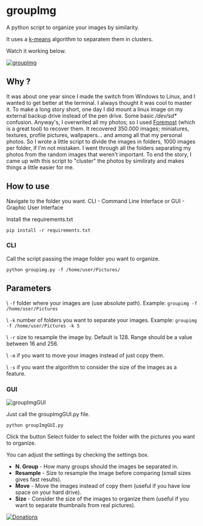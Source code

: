 
# groupImg

A python script to organize your images by similarity.

It uses a [k-means](https://en.wikipedia.org/wiki/K-means_clustering) algorithm to separatem them in clusters.

Watch it working below.

[![groupImg](http://img.youtube.com/vi/M6ntIaynKCg/0.jpg)](http://www.youtube.com/watch?v=M6ntIaynKCg)

## Why ?

It was about one year since I made the switch from Windows to Linux, and I wanted to get better at the terminal. I always thought it was cool to master it. To make a long story short, one day I did mount a linux image on my external backup drive instead of the pen drive. Some basic */dev/sd\** confusion. Anyway's, I overwrited all my photos; so I used [Foremost](https://en.wikipedia.org/wiki/Foremost_(software)) (which is a great tool) to recover them. It recovered 350.000 images; miniatures, textures, profile pictures, wallpapers... and among all that my personal photos. So I wrote a little script to divide the images in folders, 1000 images per folder, if I'm not mistaken. I went through all the folders separating my photos from the random images that weren't important. To end the story, I came up with this script to "cluster" the photos by similiraty and makes things a little easier for me.

## How to use

Navigate to the folder you want. CLI - Command Line Interface or GUI - Graphic User Interface

Install the requirements.txt
```
pip install -r requirements.txt
```

### CLI

Call the script passing the image folder you want to organize.

```
python groupimg.py -f /home/user/Pictures/
```

## Parameters

\ `-f` folder where your images are (use absolute path).
Example: ```groupimg -f /home/user/Pictures```

\ `-k` number of folders you want to separate your images. 
Example: ```groupimg -f /home/user/Pictures -k 5```

\ `-r` size to resample the image by. Default is 128. Range should be a value between 16 and 256.

\ `-m` if you want to move your images instead of just copy them.

\ `-s` if you want the algorithm to consider the size of the images as a feature.

### GUI

![groupImgGUI](screenshot-GUI.png)

Just call the groupImgGUI.py file.

```
python groupImgGUI.py
```

Click the button Select folder to select the folder with the pictures you want to organize.

You can adjust the settings by checking the settings box.

 - **N. Group** - How many groups should the images be separated in.
 - **Resample** - Size to resample the image before comparing (small sizes
   gives fast results).
 - **Move** - Move the images instead of copy them (useful if you have low
   space on your hard drive).
 - **Size** - Consider the size of the images to organize them (useful if
   you want to separate thumbnails from real pictures).

[![Donations](https://www.paypalobjects.com/en_US/i/btn/btn_donateCC_LG.gif)](https://www.paypal.com/cgi-bin/webscr?cmd=_donations&business=victorqribeiro%40gmail%2ecom&lc=BR&item_name=Victor%20Ribeiro&item_number=donation&currency_code=USD&bn=PP%2dDonationsBF%3abtn_donateCC_LG%2egif%3aNonHosted)
